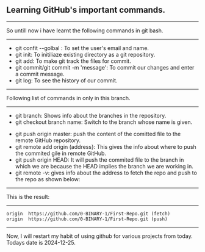 ## Learning GitHub's important commands.
---
So untill now i have learnt the following commands in git bash.

---
* git confit --golbal : To set the user's email and name.
* git init: To initiliaze existing directory as a git repository.
* git add: To make git track the files for commit.
* git commit/git commit -m 'message': To commit our changes and enter a commit message.
* git log: To see the history of our commit.
---
Following list of commands in only in this branch.

---

* git branch: Shows info about the branches in the repository.
* git checkout branch name: Switch to the branch whose name is given.
- git push origin master: push the content of the comitted file to the remote GitHub repository.
- git remote add origin (address}: This gives the info about where to push the commited gile in remote GitHub.
- git push origin HEAD: It will push the commited file to the branch in which we are because the HEAD implies the branch we are working in.
- git remote -v: gives info about the address to fetch the repo and push to the repo as shown below:
---
This is the result:

---
```
origin  https://github.com/0-BINARY-1/First-Repo.git (fetch)
origin  https://github.com/0-BINARY-1/First-Repo.git (push)

```
---

Now, I will restart my habit of using github for various projects from today. Todays date is 2024-12-25.
